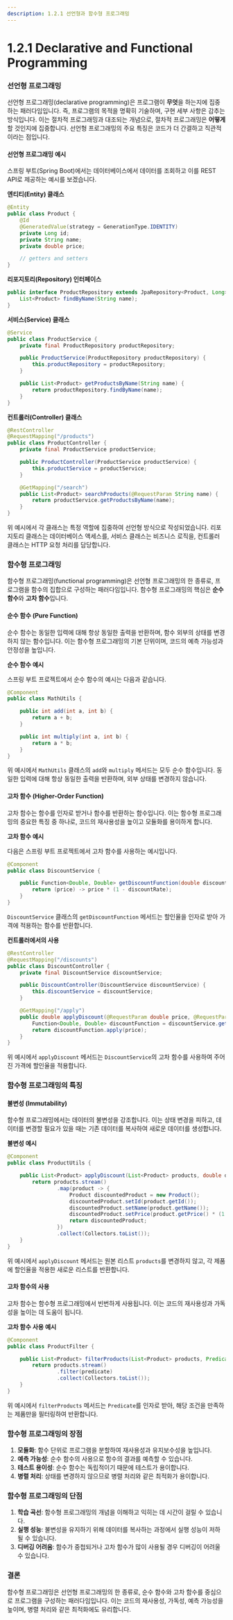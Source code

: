 ```yaml
---
description: 1.2.1 선언형과 함수형 프로그래밍
---
```


# 1.2.1 Declarative and Functional Programming

### 선언형 프로그래밍

선언형 프로그래밍(declarative programming)은 프로그램이 **무엇**을 하는지에 집중하는 패러다임입니다. 즉, 프로그램의 목적을 명확히 기술하며, 구현 세부 사항은 감추는 방식입니다. 이는 절차적 프로그래밍과 대조되는 개념으로, 절차적 프로그래밍은 **어떻게** 할 것인지에 집중합니다. 선언형 프로그래밍의 주요 특징은 코드가 더 간결하고 직관적이라는 점입니다.

#### 선언형 프로그래밍 예시

스프링 부트(Spring Boot)에서는 데이터베이스에서 데이터를 조회하고 이를 REST API로 제공하는 예시를 보겠습니다.

**엔티티(Entity) 클래스**

```java
@Entity
public class Product {
    @Id
    @GeneratedValue(strategy = GenerationType.IDENTITY)
    private Long id;
    private String name;
    private double price;

    // getters and setters
}
```

**리포지토리(Repository) 인터페이스**

```java
public interface ProductRepository extends JpaRepository<Product, Long> {
    List<Product> findByName(String name);
}
```

**서비스(Service) 클래스**

```java
@Service
public class ProductService {
    private final ProductRepository productRepository;

    public ProductService(ProductRepository productRepository) {
        this.productRepository = productRepository;
    }

    public List<Product> getProductsByName(String name) {
        return productRepository.findByName(name);
    }
}
```

**컨트롤러(Controller) 클래스**

```java
@RestController
@RequestMapping("/products")
public class ProductController {
    private final ProductService productService;

    public ProductController(ProductService productService) {
        this.productService = productService;
    }

    @GetMapping("/search")
    public List<Product> searchProducts(@RequestParam String name) {
        return productService.getProductsByName(name);
    }
}
```

위 예시에서 각 클래스는 특정 역할에 집중하여 선언형 방식으로 작성되었습니다. 리포지토리 클래스는 데이터베이스 액세스를, 서비스 클래스는 비즈니스 로직을, 컨트롤러 클래스는 HTTP 요청 처리를 담당합니다.

### 함수형 프로그래밍

함수형 프로그래밍(functional programming)은 선언형 프로그래밍의 한 종류로, 프로그램을 함수의 집합으로 구성하는 패러다임입니다. 함수형 프로그래밍의 핵심은 **순수 함수**와 **고차 함수**입니다.

#### 순수 함수 (Pure Function)

순수 함수는 동일한 입력에 대해 항상 동일한 출력을 반환하며, 함수 외부의 상태를 변경하지 않는 함수입니다. 이는 함수형 프로그래밍의 기본 단위이며, 코드의 예측 가능성과 안정성을 높입니다.

**순수 함수 예시**

스프링 부트 프로젝트에서 순수 함수의 예시는 다음과 같습니다.

```java
@Component
public class MathUtils {

    public int add(int a, int b) {
        return a + b;
    }

    public int multiply(int a, int b) {
        return a * b;
    }
}
```

위 예시에서 `MathUtils` 클래스의 `add`와 `multiply` 메서드는 모두 순수 함수입니다. 동일한 입력에 대해 항상 동일한 출력을 반환하며, 외부 상태를 변경하지 않습니다.

#### 고차 함수 (Higher-Order Function)

고차 함수는 함수를 인자로 받거나 함수를 반환하는 함수입니다. 이는 함수형 프로그래밍의 중요한 특징 중 하나로, 코드의 재사용성을 높이고 모듈화를 용이하게 합니다.

**고차 함수 예시**

다음은 스프링 부트 프로젝트에서 고차 함수를 사용하는 예시입니다.

```java
@Component
public class DiscountService {

    public Function<Double, Double> getDiscountFunction(double discountRate) {
        return (price) -> price * (1 - discountRate);
    }
}
```

`DiscountService` 클래스의 `getDiscountFunction` 메서드는 할인율을 인자로 받아 가격에 적용하는 함수를 반환합니다.

**컨트롤러에서의 사용**

```java
@RestController
@RequestMapping("/discounts")
public class DiscountController {
    private final DiscountService discountService;

    public DiscountController(DiscountService discountService) {
        this.discountService = discountService;
    }

    @GetMapping("/apply")
    public double applyDiscount(@RequestParam double price, @RequestParam double rate) {
        Function<Double, Double> discountFunction = discountService.getDiscountFunction(rate);
        return discountFunction.apply(price);
    }
}
```

위 예시에서 `applyDiscount` 메서드는 `DiscountService`의 고차 함수를 사용하여 주어진 가격에 할인율을 적용합니다.

### 함수형 프로그래밍의 특징

#### 불변성 (Immutability)

함수형 프로그래밍에서는 데이터의 불변성을 강조합니다. 이는 상태 변경을 피하고, 데이터를 변경할 필요가 있을 때는 기존 데이터를 복사하여 새로운 데이터를 생성합니다.

**불변성 예시**

```java
@Component
public class ProductUtils {

    public List<Product> applyDiscount(List<Product> products, double discountRate) {
        return products.stream()
                .map(product -> {
                    Product discountedProduct = new Product();
                    discountedProduct.setId(product.getId());
                    discountedProduct.setName(product.getName());
                    discountedProduct.setPrice(product.getPrice() * (1 - discountRate));
                    return discountedProduct;
                })
                .collect(Collectors.toList());
    }
}
```

위 예시에서 `applyDiscount` 메서드는 원본 리스트 `products`를 변경하지 않고, 각 제품에 할인율을 적용한 새로운 리스트를 반환합니다.

#### 고차 함수의 사용

고차 함수는 함수형 프로그래밍에서 빈번하게 사용됩니다. 이는 코드의 재사용성과 가독성을 높이는 데 도움이 됩니다.

**고차 함수 사용 예시**

```java
@Component
public class ProductFilter {

    public List<Product> filterProducts(List<Product> products, Predicate<Product> predicate) {
        return products.stream()
                .filter(predicate)
                .collect(Collectors.toList());
    }
}
```

위 예시에서 `filterProducts` 메서드는 `Predicate`를 인자로 받아, 해당 조건을 만족하는 제품만을 필터링하여 반환합니다.

### 함수형 프로그래밍의 장점

1. **모듈화**: 함수 단위로 프로그램을 분할하여 재사용성과 유지보수성을 높입니다.
2. **예측 가능성**: 순수 함수의 사용으로 함수의 결과를 예측할 수 있습니다.
3. **테스트 용이성**: 순수 함수는 독립적이기 때문에 테스트가 용이합니다.
4. **병렬 처리**: 상태를 변경하지 않으므로 병렬 처리와 같은 최적화가 용이합니다.

### 함수형 프로그래밍의 단점

1. **학습 곡선**: 함수형 프로그래밍의 개념을 이해하고 익히는 데 시간이 걸릴 수 있습니다.
2. **실행 성능**: 불변성을 유지하기 위해 데이터를 복사하는 과정에서 실행 성능이 저하될 수 있습니다.
3. **디버깅 어려움**: 함수가 중첩되거나 고차 함수가 많이 사용될 경우 디버깅이 어려울 수 있습니다.

### 결론

함수형 프로그래밍은 선언형 프로그래밍의 한 종류로, 순수 함수와 고차 함수를 중심으로 프로그램을 구성하는 패러다임입니다. 이는 코드의 재사용성, 가독성, 예측 가능성을 높이며, 병렬 처리와 같은 최적화에도 유리합니다.&#x20;

